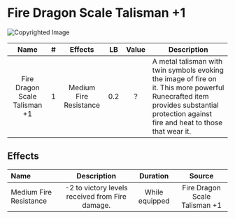 # Fire Dragon Scale Talisman +1

![Copyrighted Image](FireDragonScaleTalisman+1.png)

|             Name             | # |        Effects        | LB | Value | Description                                                                                                                                                                          |
| :---------------------------: | :-: | :--------------------: | :-: | :---: | ------------------------------------------------------------------------------------------------------------------------------------------------------------------------------------ |
| Fire Dragon Scale Talisman +1 | 1 | Medium Fire Resistance | 0.2 |   ?   | A metal talisman with twin symbols evoking the image of fire on it. This more powerful Runecrafted item provides substantial protection against fire and heat to those that wear it. |

## Effects

| Name                   |                      Description                      |    Duration    |            Source            |
| :--------------------- | :---------------------------------------------: | :------------: | :---------------------------: |
| Medium Fire Resistance | -2 to victory levels received from Fire damage. | While equipped | Fire Dragon Scale Talisman +1 |
